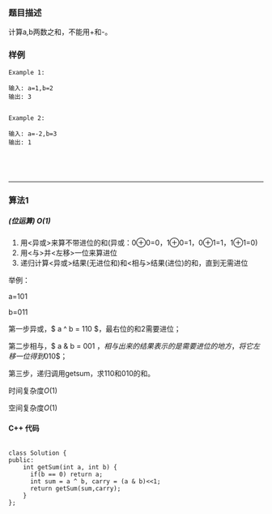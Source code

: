 ### 题目描述

计算a,b两数之和，不能用+和-。


### 样例

```
Example 1:

输入: a=1,b=2
输出: 3


Example 2:

输入: a=-2,b=3
输出: 1





```


----------

### 算法1
##### (位运算) $O(1)$


1. 用<异或>来算不带进位的和(异或：0⊕0=0，1⊕0=1，0⊕1=1，1⊕1=0)
2. 用<与>并<左移>一位来算进位
3. 递归计算<异或>结果(无进位和)和<相与>结果(进位)的和，直到无需进位

举例：

a=101

b=011

第一步异或，$ a ^ b = 110 $，最右位的和2需要进位；
 
第二步相与，$ a & b = 001 $，相与出来的结果表示的是需要进位的地方，将它左移一位得到$010$；

第三步，递归调用getsum，求$110$和$010$的和。



时间复杂度$O(1)$


空间复杂度$O(1)$



#### C++ 代码
```

class Solution {
public:
    int getSum(int a, int b) {
      if(b == 0) return a;
      int sum = a ^ b, carry = (a & b)<<1;
      return getSum(sum,carry);
    }
};



```


